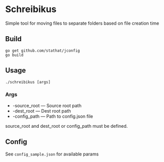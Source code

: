 # Schreibikus

Simple tool for moving files to separate folders based on file creation time

## Build

```
go get github.com/stathat/jconfig
go build
```

## Usage 

```
./schreibikus [args]
```

### Args

* -source_root — Source root path
* -dest_root — Dest root path
* -config_path — Path to config.json file

source_root and dest_root or config_path must be defined.

## Config 

See `config_sample.json` for available params
